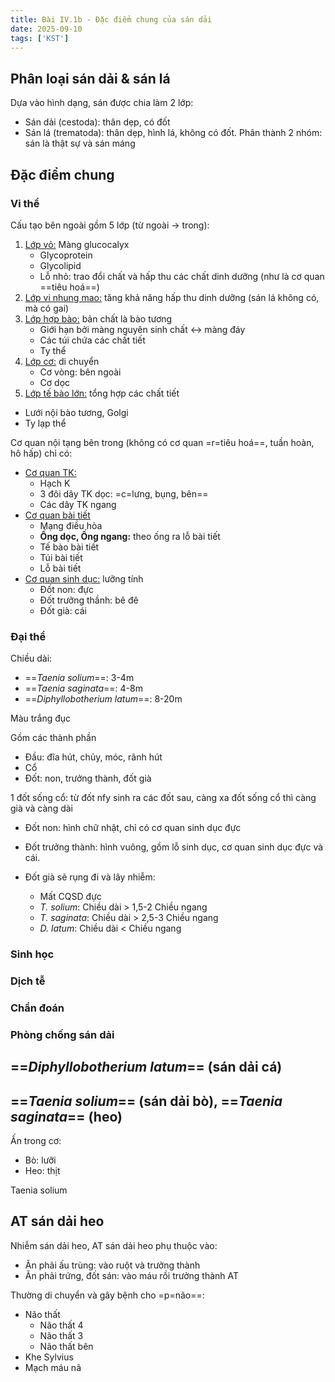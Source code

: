 ```yaml
---
title: Bài IV.1b - Đặc điểm chung của sán dải
date: 2025-09-10
tags: ['KST']
---
```


## Phân loại sán dải & sán lá

Dựa vào hình dạng, sán được chia làm 2 lớp:

- Sán dải (cestoda): thân dẹp, có đốt
- Sán lá (trematoda): thân dẹp, hình lá, không có đốt.
Phân thành 2 nhóm: sán là thật sự và sán máng

## Đặc điểm chung

### Vi thể

Cấu tạo bên ngoài gồm 5 lớp (từ ngoài -> trong):

1. <u>Lớp vỏ:</u> Màng glucocalyx
    - Glycoprotein
    - Glycolipid
    - Lỗ nhỏ: trao đổi chất và hấp thu các chất dinh dưỡng (như là cơ quan ==tiêu hoá==)
2. <u>Lớp vi nhung mao:</u> tăng khả năng hấp thu dinh dưỡng (sán lá không có, mà có gai)
3. <u>Lớp hợp bào:</u> bản chất là bào tương
    - Giới hạn bởi màng nguyên sinh chất <-> màng đáy
    - Các túi chứa các chất tiết
    - Ty thể
4. <u>Lớp cơ:</u> di chuyển
    - Cơ vòng: bên ngoài
    - Cơ dọc
5. <u>Lớp tế bào lớn:</u> tổng hợp các chất tiết

- Lưới nội bào tương, Golgi
- Ty lạp thể

Cơ quan nội tạng bên trong (không có cơ quan =r=tiêu hoá==, tuần hoàn, hô hấp) chỉ có:

- <u>Cơ quan TK:</u>
  - Hạch K
  - 3 đôi dây TK dọc: =c=lưng, bụng, bên==
  - Các dây TK ngang
- <u>Cơ quan bài tiết</u>
  - Mạng điều hòa
  - **Ống dọc, Ống ngang:** theo ống ra lỗ bài tiết
  - Tế bào bài tiết
  - Túi bài tiết
  - Lỗ bài tiết
- <u>Cơ quan sinh dục:</u> lưỡng tính
  - Đốt non: đực
  - Đốt trưởng thầnh: bê đê
  - Đốt già: cái

### Đại thể

Chiều dài:

- ==*Taenia solium*==: 3-4m
- ==*Taenia saginata*==: 4-8m
- ==*Diphyllobotherium latum*==: 8-20m

Màu trắng đục

Gồm các thành phần

- Đầu: đĩa hút, chủy, móc, rãnh hút
- Cổ
- Đốt: non, trưởng thành, đốt già

1 đốt sống cổ: từ đốt nfy sinh ra các đốt sau, càng xa đốt sống cổ thì càng già và càng dài

- Đốt non: hình chữ nhật, chỉ có cơ quan sinh dục đực
- Đốt trưởng thành: hình vuông, gồm lỗ sinh dục, cơ quan sinh dục đực và cái.

- Đốt già sẽ rụng đi và lây nhiễm:
  - Mất CQSD đực
  - *T. solium*: Chiều dài > 1,5-2 Chiều ngang
  - *T. saginata*: Chiều dài > 2,5-3 Chiều ngang
  - *D. latum*: Chiều dài < Chiều ngang

### Sinh học

### Dịch tễ

### Chẩn đoán

### Phòng chống sán dải

## ==*Diphyllobotherium latum*== (sán dải cá)

## ==*Taenia solium*== (sán dải bò), ==*Taenia saginata*== (heo)

Ấn trong cơ:

- Bò: lưỡi
- Heo: thịt

Taenia solium

## AT sán dải heo

Nhiễm sán dải heo, AT sán dải heo phụ thuộc vào:

- Ăn phải ấu trùng: vào ruột và trưởng thành
- Ăn phải trứng, đốt sán: vào máu rồi trưởng thành AT

Thường di chuyển và gây bệnh cho =p=não==:

- Não thất
  - Não thất 4
  - Não thất 3
  - Não thất bên
- Khe Sylvius
- Mạch máu nã
